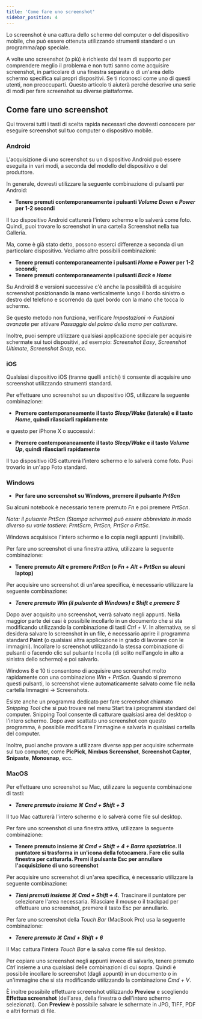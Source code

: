 ```yaml
---
title: 'Come fare uno screenshot'
sidebar_position: 4
---
```


Lo screenshot è una cattura dello schermo del computer o del dispositivo mobile, che può essere ottenuta utilizzando strumenti standard o un programma/app speciale.

A volte uno screenshot (o più) è richiesto dal team di supporto per comprendere meglio il problema e non tutti sanno come acquisire screenshot, in particolare di una finestra separata o di un'area dello schermo specifica sui propri dispositivi. Se ti riconosci come uno di questi utenti, non preoccuparti. Questo articolo ti aiuterà perché descrive una serie di modi per fare screenshot su diverse piattaforme.

## Come fare uno screenshot

Qui troverai tutti i tasti di scelta rapida necessari che dovresti conoscere per eseguire screenshot sul tuo computer o dispositivo mobile.

### Android

L'acquisizione di uno screenshot su un dispositivo Android può essere eseguita in vari modi, a seconda del modello del dispositivo e del produttore.

In generale, dovresti utilizzare la seguente combinazione di pulsanti per Android:

+ **Tenere premuti contemporaneamente i pulsanti *Volume Down* e *Power* per 1-2 secondi**

Il tuo dispositivo Android catturerà l'intero schermo e lo salverà come foto. Quindi, puoi trovare lo screenshot in una cartella Screenshot nella tua Galleria.

Ma, come è già stato detto, possono esserci differenze a seconda di un particolare dispositivo. Vediamo altre possibili combinazioni:

+ **Tenere premuti contemporaneamente i pulsanti *Home* e *Power* per 1-2 secondi;**
+ **Tenere premuti contemporaneamente i pulsanti *Back* e *Home***

Su Android 8 e versioni successive c'è anche la possibilità di acquisire screenshot posizionando la mano verticalmente lungo il bordo sinistro o destro del telefono e scorrendo da quel bordo con la mano che tocca lo schermo.

Se questo metodo non funziona, verificare *Impostazioni* → *Funzioni avanzate* per attivare *Passaggio del palmo della mano per catturare*.

Inoltre, puoi sempre utilizzare qualsiasi applicazione speciale per acquisire schermate sui tuoi dispositivi, ad esempio: *Screenshot Easy*, *Screenshot Ultimate*, *Screenshot Snap*, ecc.

### iOS

Qualsiasi dispositivo iOS (tranne quelli antichi) ti consente di acquisire uno screenshot utilizzando strumenti standard.

Per effettuare uno screenshot su un dispositivo iOS, utilizzare la seguente combinazione:

+ **Premere contemporaneamente il tasto *Sleep/Wake* (laterale) e il tasto *Home*, quindi rilasciarli rapidamente**

e questo per iPhone X o successivi:

+ **Premere contemporaneamente il tasto *Sleep/Wake* e il tasto *Volume Up*, quindi rilasciarli rapidamente**

Il tuo dispositivo iOS catturerà l'intero schermo e lo salverà come foto. Puoi trovarlo in un'app Foto standard.

### Windows

+ **Per fare uno screenshot su Windows, premere il pulsante *PrtScn***

Su alcuni notebook è necessario tenere premuto *Fn* e poi premere *PrtScn*.

*Nota: il pulsante PrtScn (Stampa schermo) può essere abbreviato in modo diverso su varie tastiere: PrntScrn, PrtScn, PrtScr o PrtSc.*

Windows acquisisce l'intero schermo e lo copia negli appunti (invisibili).

Per fare uno screenshot di una finestra attiva, utilizzare la seguente combinazione:

+ **Tenere premuto *Alt* e premere *PrtScn* (o *Fn + Alt + PrtScn* su alcuni laptop)**

Per acquisire uno screenshot di un'area specifica, è necessario utilizzare la seguente combinazione:

+ ***Tenere premuto *Win* (il pulsante di Windows) e *Shift* e premere ***S******

Dopo aver acquisito uno screenshot, verrà salvato negli appunti. Nella maggior parte dei casi è possibile incollarlo in un documento che si sta modificando utilizzando la combinazione di tasti *Ctrl + V*. In alternativa, se si desidera salvare lo screenshot in un file, è necessario aprire il programma standard **Paint** (o qualsiasi altra applicazione in grado di lavorare con le immagini). Incollare lo screenshot utilizzando la stessa combinazione di pulsanti o facendo clic sul pulsante Incolla (di solito nell'angolo in alto a sinistra dello schermo) e poi salvarlo.

Windows 8 e 10 ti consentono di acquisire uno screenshot molto rapidamente con una combinazione *Win + PrtScn*. Quando si premono questi pulsanti, lo screenshot viene automaticamente salvato come file nella cartella Immagini → Screenshots.

Esiste anche un programma dedicato per fare screenshot chiamato *Snipping Tool* che si può trovare nel menu Start tra i programmi standard del computer. Snipping Tool consente di catturare qualsiasi area del desktop o l'intero schermo. Dopo aver scattato uno screenshot con questo programma, è possibile modificare l'immagine e salvarla in qualsiasi cartella del computer.

Inoltre, puoi anche provare a utilizzare diverse app per acquisire schermate sul tuo computer, come **PicPick**, **Nimbus Screenshot**, **Screenshot Captor**, **Snipaste**, **Monosnap**, ecc.

### MacOS

Per effettuare uno screenshot su Mac, utilizzare la seguente combinazione di tasti:

+ ***Tenere premuto insieme ***⌘ Cmd + Shift + 3******

Il tuo Mac catturerà l'intero schermo e lo salverà come file sul desktop.

Per fare uno screenshot di una finestra attiva, utilizzare la seguente combinazione:

+ **Tenere premuto insieme *⌘ Cmd + Shift + 4 + Barra spaziatrice*.  Il puntatore si trasforma in un'icona della fotocamera. Fare clic sulla finestra per catturarla. Premi il pulsante Esc per annullare l'acquisizione di uno screenshot**

Per acquisire uno screenshot di un'area specifica, è necessario utilizzare la seguente combinazione:

+ ***Tieni premuti insieme ***⌘ Cmd + Shift + 4******. Trascinare il puntatore per selezionare l'area necessaria. Rilasciare il mouse o il trackpad per effettuare uno screenshot, premere il tasto Esc per annullarlo.

Per fare uno screenshot della *Touch Bar* (MacBook Pro) usa la seguente combinazione:

+ ***Tenere premuto ***⌘ Cmd + Shift + 6******

Il Mac cattura l'intera *Touch Bar* e la salva come file sul desktop.

Per copiare uno screenshot negli appunti invece di salvarlo, tenere premuto *Ctrl* insieme a una qualsiasi delle combinazioni di cui sopra. Quindi è possibile incollare lo screenshot (dagli appunti) in un documento o in un'immagine che si sta modificando utilizzando la combinazione *Cmd + V*.

È inoltre possibile effettuare screenshot utilizzando **Preview** e scegliendo **Effettua screenshot** (dell'area, della finestra o dell'intero schermo selezionati). Con **Preview** è possibile salvare le schermate in JPG, TIFF, PDF e altri formati di file.
